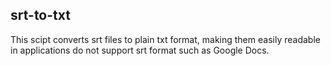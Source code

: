 ## srt-to-txt

This scipt converts srt files to plain txt format, making them easily readable in applications do not support srt format such as Google Docs. 
